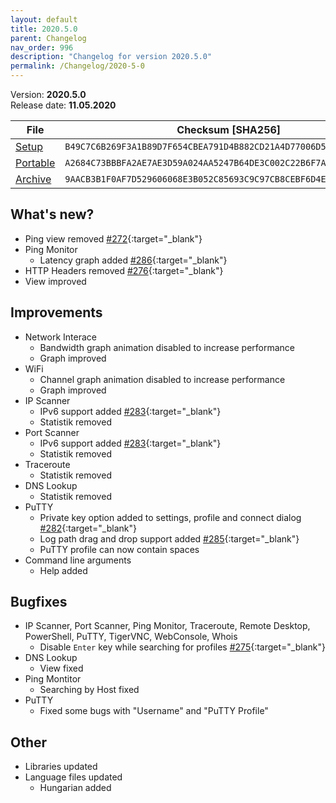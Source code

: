 ```yaml
---
layout: default
title: 2020.5.0
parent: Changelog
nav_order: 996
description: "Changelog for version 2020.5.0"
permalink: /Changelog/2020-5-0
---
```


Version: **2020.5.0** <br />
Release date: **11.05.2020**

| File                                                                                                                       | Checksum [SHA256]                                                  |
| -------------------------------------------------------------------------------------------------------------------------- | ------------------------------------------------------------------ |
| [Setup](https://github.com/BornToBeRoot/NETworkManager/releases/download/2020.5.0/NETworkManager_2020.5.0_Setup.exe)       | `B49C7C6B269F3A1B89D7F654CBEA791D4B882CD21A4D77006D5D7DFF1AA300C4` |
| [Portable](https://github.com/BornToBeRoot/NETworkManager/releases/download/2020.5.0/NETworkManager_2020.5.0_Portable.zip) | `A2684C73BBBFA2AE7AE3D59A024AA5247B64DE3C002C22B6F7AA4BEA3AC9B5CE` |
| [Archive](https://github.com/BornToBeRoot/NETworkManager/releases/download/2020.5.0/NETworkManager_2020.5.0_Archive.zip)   | `9AACB3B1F0AF7D529606068E3B052C85693C9C97CB8CEBF6D4E181A29FAD06E6` |

## What's new?

- Ping view removed [#272](http://github.com/BornToBeRoot/NETworkManager/issues/272){:target="\_blank"}
- Ping Monitor
  - Latency graph added [#286](http://github.com/BornToBeRoot/NETworkManager/issues/286){:target="\_blank"}
- HTTP Headers removed [#276](http://github.com/BornToBeRoot/NETworkManager/issues/276){:target="\_blank"}
- View improved

## Improvements

- Network Interace
  - Bandwidth graph animation disabled to increase performance
  - Graph improved
- WiFi
  - Channel graph animation disabled to increase performance
  - Graph improved
- IP Scanner
  - IPv6 support added [#283](http://github.com/BornToBeRoot/NETworkManager/issues/283){:target="\_blank"}
  - Statistik removed
- Port Scanner
  - IPv6 support added [#283](http://github.com/BornToBeRoot/NETworkManager/issues/283){:target="\_blank"}
  - Statistik removed
- Traceroute
  - Statistik removed
- DNS Lookup
  - Statistik removed
- PuTTY
  - Private key option added to settings, profile and connect dialog [#282](http://github.com/BornToBeRoot/NETworkManager/issues/282){:target="\_blank"}
  - Log path drag and drop support added [#285](http://github.com/BornToBeRoot/NETworkManager/issues/285){:target="\_blank"}
  - PuTTY profile can now contain spaces
- Command line arguments
  - Help added

## Bugfixes

- IP Scanner, Port Scanner, Ping Monitor, Traceroute, Remote Desktop, PowerShell, PuTTY, TigerVNC, WebConsole, Whois
  - Disable `Enter` key while searching for profiles [#275](http://github.com/BornToBeRoot/NETworkManager/issues/275){:target="\_blank"}
- DNS Lookup
  - View fixed
- Ping Montitor
  - Searching by Host fixed
- PuTTY
  - Fixed some bugs with "Username" and "PuTTY Profile"

## Other

- Libraries updated
- Language files updated
  - Hungarian added
